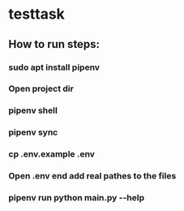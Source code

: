 # testtask

## How to run steps:

  ### sudo apt install pipenv

  ### Open project dir

  ### pipenv shell

  ### pipenv sync

  ### cp .env.example .env

  ### Open .env end add real pathes to the files

  ### pipenv run python main.py --help
